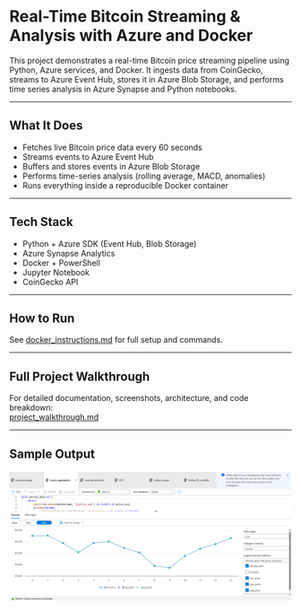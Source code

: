 # Real-Time Bitcoin Streaming & Analysis with Azure and Docker

This project demonstrates a real-time Bitcoin price streaming pipeline using Python, Azure services, and Docker. It ingests data from CoinGecko, streams to Azure Event Hub, stores it in Azure Blob Storage, and performs time series analysis in Azure Synapse and Python notebooks.

---

## What It Does

- Fetches live Bitcoin price data every 60 seconds
- Streams events to Azure Event Hub
- Buffers and stores events in Azure Blob Storage
- Performs time-series analysis (rolling average, MACD, anomalies)
- Runs everything inside a reproducible Docker container

---

## Tech Stack

- Python + Azure SDK (Event Hub, Blob Storage)
- Azure Synapse Analytics
- Docker + PowerShell
- Jupyter Notebook
- CoinGecko API

---

## How to Run

See [docker_instructions.md](./docker_instructions.md) for full setup and commands.

---

## Full Project Walkthrough

For detailed documentation, screenshots, architecture, and code breakdown:  
[project_walkthrough.md](./project_walkthrough.md)

---

## Sample Output

![horly_aggregation](Images/Azure_Synapse/horly_aggregation.png)
